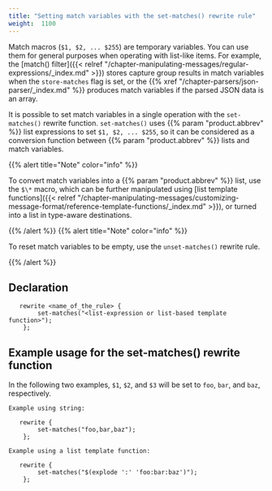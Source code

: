 ```yaml
---
title: "Setting match variables with the set-matches() rewrite rule"
weight:  1100
---
```

<!-- DISCLAIMER: This file is based on the syslog-ng Open Source Edition documentation https://github.com/balabit/syslog-ng-ose-guides/commit/2f4a52ee61d1ea9ad27cb4f3168b95408fddfdf2 and is used under the terms of The syslog-ng Open Source Edition Documentation License. The file has been modified by Axoflow. -->

Match macros (`$1, $2, ... $255`) are temporary variables. You can use them for general purposes when operating with list-like items. For example, the [match() filter]({{< relref "/chapter-manipulating-messages/regular-expressions/_index.md" >}}) stores capture group results in match variables when the `store-matches` flag is set, or the {{% xref "/chapter-parsers/json-parser/_index.md" %}} produces match variables if the parsed JSON data is an array.

It is possible to set match variables in a single operation with the `set-matches()` rewrite function. `set-matches()` uses {{% param "product.abbrev" %}} list expressions to set `$1, $2, ... $255`, so it can be considered as a conversion function between {{% param "product.abbrev" %}} lists and match variables.

{{% alert title="Note" color="info" %}}

To convert match variables into a {{% param "product.abbrev" %}} list, use the `$\*` macro, which can be further manipulated using [list template functions]({{< relref "/chapter-manipulating-messages/customizing-message-format/reference-template-functions/_index.md" >}}), or turned into a list in type-aware destinations.

{{% /alert %}} {{% alert title="Note" color="info" %}}

To reset match variables to be empty, use the `unset-matches()` rewrite rule.

{{% /alert %}}


## Declaration

```shell
   rewrite <name_of_the_rule> {
        set-matches("<list-expression or list-based template function>");
    };
```



## Example usage for the set-matches() rewrite function

In the following two examples, `$1`, `$2`, and `$3` will be set to `foo`, `bar`, and `baz`, respectively.

`Example using string:`

```shell
   rewrite {
        set-matches("foo,bar,baz");
    };
```

`Example using a list template function:`

```shell
   rewrite {
        set-matches("$(explode ':' 'foo:bar:baz')");
    };
```

